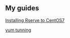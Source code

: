 ## My guides

[Installing Rserve to CentOS7](https://skk2010.github.io/hooks/Rserve)

[yum tunning](https://skk2010.github.io/hooks/yum)
